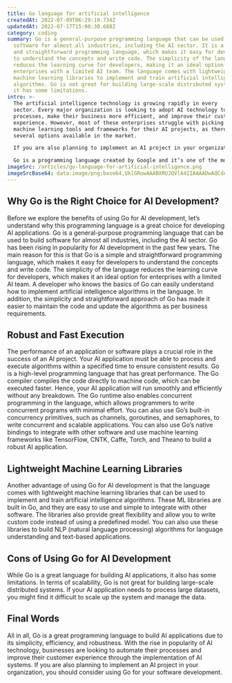 ```yaml
---
title: Go language for artificial intelligence
createdAt: 2022-07-09T06:29:19.734Z
updatedAt: 2022-07-17T15:00:30.688Z
category: coding
summary: Go is a general-purpose programming language that can be used to build
  software for almost all industries, including the AI sector. It is a simple
  and straightforward programming language, which makes it easy for developers
  to understand the concepts and write code. The simplicity of the language
  reduces the learning curve for developers, making it an ideal option for
  enterprises with a limited AI team. The language comes with lightweight
  machine learning libraries to implement and train artificial intelligence
  algorithms. Go is not great for building large-scale distributed systems, but
  it has some limitations.
intro: >-
  The artificial intelligence technology is growing rapidly in every
  sector. Every major organization is looking to adopt AI technology to automate
  processes, make their business more efficient, and improve their customer
  experience. However, most of these enterprises struggle with picking the right
  machine learning tools and frameworks for their AI projects, as there are
  several options available in the market.

  If you are also planning to implement an AI project in your organization or develop an application that requires artificial intelligence algorithms, you should consider using Golang for your software development. 

  Go is a programming language created by Google and it’s one of the most popular choices for developing an AI application or implementing an AI system in your organization because of its powerful features. Let’s explore why Go is a great choice for developing artificial intelligence applications and how it can be used to build a stable AI system.
imageSrc: /articles/go-language-for-artificial-intelligence.png
imageSrcBase64: data:image/png;base64,UklGRowAAABXRUJQVlA4IIAAAADwAQCdASoKAAoAAUAmJZgCdAD0RXOD+iAA/vdDf+4VEYOf70Y/Y/kVno+Ip/PCtqtfixPrC9hIOekLfo5997EH/2mTJRCPDzQGOf7kxtfXkUxygiT/2FE2vIzBONhqBtd+H/LKZP8/weEn+a2xl7AcI3y+B2+qV2XD9ZOiH4AAAA==
---
```


## Why Go is the Right Choice for AI Development?

Before we explore the benefits of using Go for AI development, let’s understand why this programming language is a great choice for developing AI applications. Go is a general-purpose programming language that can be used to build software for almost all industries, including the AI sector.
Go has been rising in popularity for AI development in the past few years. The main reason for this is that Go is a simple and straightforward programming language, which makes it easy for developers to understand the concepts and write code. The simplicity of the language reduces the learning curve for developers, which makes it an ideal option for enterprises with a limited AI team.
A developer who knows the basics of Go can easily understand how to implement artificial intelligence algorithms in the language. In addition, the simplicity and straightforward approach of Go has made it easier to maintain the code and update the algorithms as per business requirements.

## Robust and Fast Execution

The performance of an application or software plays a crucial role in the success of an AI project. Your AI application must be able to process and execute algorithms within a specified time to ensure consistent results. Go is a high-level programming language that has great performance.
The Go compiler compiles the code directly to machine code, which can be executed faster. Hence, your AI application will run smoothly and efficiently without any breakdown.
The Go runtime also enables concurrent programming in the language, which allows programmers to write concurrent programs with minimal effort. You can also use Go’s built-in concurrency primitives, such as channels, goroutines, and semaphores, to write concurrent and scalable applications.
You can also use Go’s native bindings to integrate with other software and use machine learning frameworks like TensorFlow, CNTK, Caffe, Torch, and Theano to build a robust AI application.

## Lightweight Machine Learning Libraries

Another advantage of using Go for AI development is that the language comes with lightweight machine learning libraries that can be used to implement and train artificial intelligence algorithms.
These ML libraries are built in Go, and they are easy to use and simple to integrate with other software. The libraries also provide great flexibility and allow you to write custom code instead of using a predefined model.
You can also use these libraries to build NLP (natural language processing) algorithms for language understanding and text-based applications.

## Cons of Using Go for AI Development

While Go is a great language for building AI applications, it also has some limitations.
In terms of scalability, Go is not great for building large-scale distributed systems. If your AI application needs to process large datasets, you might find it difficult to scale up the system and manage the data.

## Final Words

All in all, Go is a great programming language to build AI applications due to its simplicity, efficiency, and robustness. With the rise in popularity of AI technology, businesses are looking to automate their processes and improve their customer experience through the implementation of AI systems. If you are also planning to implement an AI project in your organization, you should consider using Go for your software development.

